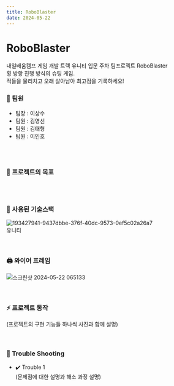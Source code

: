 ```yaml
---
title: RoboBlaster
date: 2024-05-22
---
```


# RoboBlaster
내일배움캠프 게임 개발 트랙 유니티 입문 주차 팀프로젝트 RoboBlaster  
횡 방향 진행 방식의 슈팅 게임.  
적들을 물리치고 오래 살아남아 최고점을 기록하세요!

### 👯 팀원  
- 팀장 : 이상수
- 팀원 : 김영선
- 팀원 : 김태형
- 팀원 : 이인호
<br>
<br>

### 🌱 프로젝트의 목표  

<br>
<br>

### 🔨 사용된 기술스택  
![193427941-9437dbbe-376f-40dc-9573-0ef5c02a26a7](https://github.com/NailBaumPublic/RoboBlaster/assets/105085706/a7d7da78-5b7e-406e-b170-70875339c510)  
유니티  
<br>
<br>

### 🖨️ 와이어 프레임  
![스크린샷 2024-05-22 065133](https://github.com/NailBaumPublic/RoboBlaster/assets/105085706/41aad2ba-0a60-43be-a626-3976ab2fab73)  
<br>
<br>

### ⚡ 프로젝트 동작  
(프로젝트의 구현 기능들 하나씩 사진과 함께 설명)  
<br>
<br>

### 💬 Trouble Shooting  
- ✔️ Trouble 1  
(문제점에 대한 설명과 해소 과정 설명)
<!--
**garimasingh128/garimasingh128** is a ✨ _special_ ✨ repository because its `README.md` (this file) appears on your GitHub profile.

Here are some ideas to get you started:

- 🔭 I’m currently working on ...
- 🌱 I’m currently learning ...
- 👯 I’m looking to collaborate on ...
- 🤔 I’m looking for help with ...
- 💬 Ask me about ...
- 📫 How to reach me: ...
- 😄 Pronouns: ...
- ⚡ Fun fact: ...
➡️ 🖨️ Technologies Icons

➡️ 🚍 Communication
➡️ 🧰 Version Control
➡️ 🔨 Tools
➡️ 🌐 Web Dev
➡️ ✨ UI/UX
➡️ 📜 JavaScript
➡️ ☕ Java
➡️ ©️ C/C++
➡️ 🪒 C#
➡️ 🐍 Python
➡️ 🐘 php
➡️ 💎 Ruby
➡️ 🦾 Rust
➡️ 🧮 Fortran
➡️ 🐿️ Go
➡️ ☎️ Erlang/Elixir
➡️ 🧊 Apache
➡️ 📱 Mobile Dev
➡️ 💾 Database
➡️ 🤿 DevOps
➡️ ☁️ Cloud
➡️ 🤖 AI
➡️ 🔬 Analytics
➡️ 🧪 Testing
➡️ 🎮 Game Development
➡️ 🖥️ Operating system
➡️ 🍼 How to use this icons?
➡️ 🚶 Contribution


⭐️ From `[garimasingh128](https://github.com/garimasingh128)`
